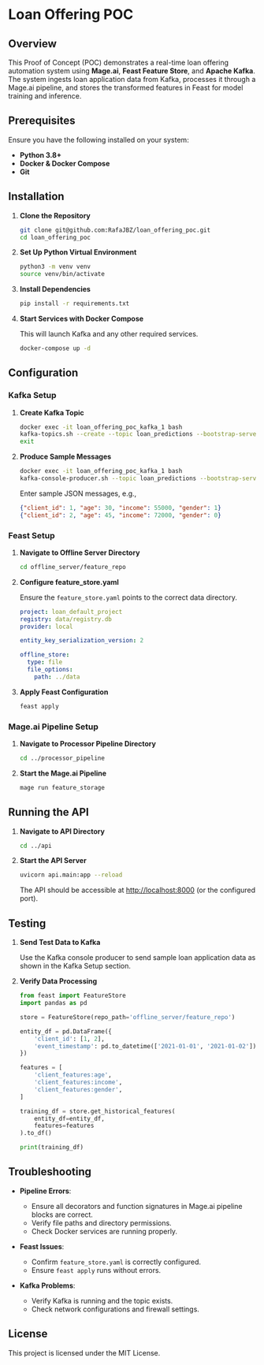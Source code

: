 # Loan Offering POC

## Overview

This Proof of Concept (POC) demonstrates a real-time loan offering automation system using **Mage.ai**, **Feast Feature Store**, and **Apache Kafka**. The system ingests loan application data from Kafka, processes it through a Mage.ai pipeline, and stores the transformed features in Feast for model training and inference.

## Prerequisites

Ensure you have the following installed on your system:

- **Python 3.8+**
- **Docker & Docker Compose**
- **Git**

## Installation

1. **Clone the Repository**

   ```bash
   git clone git@github.com:RafaJBZ/loan_offering_poc.git
   cd loan_offering_poc
   ```

2. **Set Up Python Virtual Environment**

   ```bash
   python3 -m venv venv
   source venv/bin/activate
   ```

3. **Install Dependencies**

   ```bash
   pip install -r requirements.txt
   ```

4. **Start Services with Docker Compose**

   This will launch Kafka and any other required services.

   ```bash
   docker-compose up -d
   ```

## Configuration

### Kafka Setup

1. **Create Kafka Topic**

   ```bash
   docker exec -it loan_offering_poc_kafka_1 bash
   kafka-topics.sh --create --topic loan_predictions --bootstrap-server localhost:9092 --partitions 1 --replication-factor 1
   exit
   ```

2. **Produce Sample Messages**

   ```bash
   docker exec -it loan_offering_poc_kafka_1 bash
   kafka-console-producer.sh --topic loan_predictions --bootstrap-server localhost:9092
   ```

   Enter sample JSON messages, e.g.,

   ```json
   {"client_id": 1, "age": 30, "income": 55000, "gender": 1}
   {"client_id": 2, "age": 45, "income": 72000, "gender": 0}
   ```

### Feast Setup

1. **Navigate to Offline Server Directory**

   ```bash
   cd offline_server/feature_repo
   ```

2. **Configure feature_store.yaml**

   Ensure the `feature_store.yaml` points to the correct data directory.

   ```yaml
   project: loan_default_project
   registry: data/registry.db
   provider: local

   entity_key_serialization_version: 2

   offline_store:
     type: file
     file_options:
       path: ../data
   ```

3. **Apply Feast Configuration**

   ```bash
   feast apply
   ```

### Mage.ai Pipeline Setup

1. **Navigate to Processor Pipeline Directory**

   ```bash
   cd ../processor_pipeline
   ```

2. **Start the Mage.ai Pipeline**

   ```bash
   mage run feature_storage
   ```

## Running the API

1. **Navigate to API Directory**

   ```bash
   cd ../api
   ```

2. **Start the API Server**

   ```bash
   uvicorn api.main:app --reload
   ```

   The API should be accessible at [http://localhost:8000](http://localhost:8000) (or the configured port).

## Testing

1. **Send Test Data to Kafka**

   Use the Kafka console producer to send sample loan application data as shown in the Kafka Setup section.

2. **Verify Data Processing**

   ```python
   from feast import FeatureStore
   import pandas as pd

   store = FeatureStore(repo_path='offline_server/feature_repo')

   entity_df = pd.DataFrame({
       'client_id': [1, 2],
       'event_timestamp': pd.to_datetime(['2021-01-01', '2021-01-02'])
   })

   features = [
       'client_features:age',
       'client_features:income',
       'client_features:gender',
   ]

   training_df = store.get_historical_features(
       entity_df=entity_df,
       features=features
   ).to_df()

   print(training_df)
   ```

## Troubleshooting

- **Pipeline Errors**:
  - Ensure all decorators and function signatures in Mage.ai pipeline blocks are correct.
  - Verify file paths and directory permissions.
  - Check Docker services are running properly.

- **Feast Issues**:
  - Confirm `feature_store.yaml` is correctly configured.
  - Ensure `feast apply` runs without errors.

- **Kafka Problems**:
  - Verify Kafka is running and the topic exists.
  - Check network configurations and firewall settings.

## License

This project is licensed under the MIT License.
